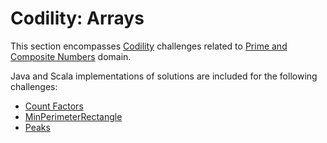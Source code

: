 # Codility: Arrays

This section encompasses [Codility](https://app.codility.com/programmers/) challenges related to [Prime and Composite Numbers](https://app.codility.com/programmers/lessons/10-prime_and_composite_numbers/) domain.
 
Java and Scala implementations of solutions are included for the following challenges:

* [Count Factors](count-factors.md)
* [MinPerimeterRectangle](minperimeterrectangle.md)
* [Peaks](peaks.md)
